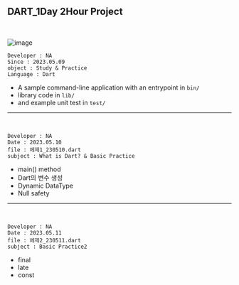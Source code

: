 ## DART_1Day 2Hour Project

<br>

![image](https://user-images.githubusercontent.com/116700688/237038614-73c458c6-5116-4105-a737-f92a8d3abc75.png)


```
Developer : NA
Since : 2023.05.09
object : Study & Practice
Language : Dart
```

- A sample command-line application with an entrypoint in `bin/` 
- library code in `lib/`
- and example unit test in `test/`

---
<br>

```
Developer : NA
Date : 2023.05.10
file : 에제1_230510.dart
subject : What is Dart? & Basic Practice 
```

- main() method
- Dart의 변수 생성
- Dynamic DataType
- Null safety

---
<br>

```
Developer : NA
Date : 2023.05.11
file : 에제2_230511.dart
subject : Basic Practice2 
```

- final
- late
- const